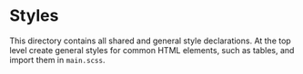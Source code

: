 # Styles

This directory contains all shared and general style declarations. At the top
level create general styles for common HTML elements, such as tables, and import
them in `main.scss`.
